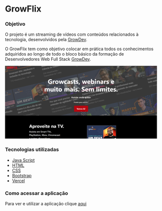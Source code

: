 # GrowFlix

### Objetivo

O projeto é um streaming de vídeos com conteúdos relacionados à tecnologia, desenvolvidos pela [GrowDev](https://www.growdev.com.br/).

O GrowFlix tem como objetivo colocar em prática todos os conhecimentos adquiridos ao longo de todo o bloco básico da formação de Desenvolvedores Web Full Stack [GrowDev](https://www.growdev.com.br/).

 <img src="./assets/images/tela_growflix.png" alt="Topo da tela GrowFlix">

### Tecnologias utilizadas

- [Java Script](https://developer.mozilla.org/pt-BR/docs/Web/JavaScript)
- [HTML](https://developer.mozilla.org/pt-BR/docs/Web/html)
- [CSS](https://developer.mozilla.org/pt-BR/docs/Web/css)
- [Bootstrap](https://getbootstrap.com/)
- [Vercel](https://vercel.com/)

### Como acessar a aplicação

Para ver e utilizar a aplicação clique [aqui](https://projeto-grow-flix.vercel.app/)

